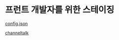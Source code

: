 # 프런트 개발자를 위한 스테이징 

[config.json](http://ddpillow.github.io/flutter_developers_hosting_stage/config.json)

[channeltalk](http://ddpillow.github.io/flutter_developers_hosting_stage/channeltalk.html)